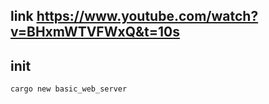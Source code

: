## link <https://www.youtube.com/watch?v=BHxmWTVFWxQ&t=10s>

## init

```sh
cargo new basic_web_server
```
